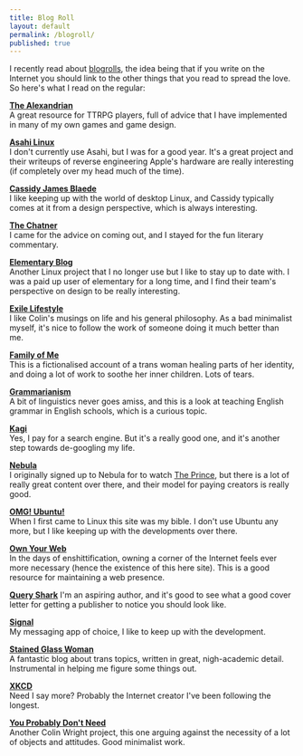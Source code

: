 ```yaml
---
title: Blog Roll
layout: default
permalink: /blogroll/
published: true
---
```


I recently read about [blogrolls](https://www.usebox.net/jjm/blog/have-a-blogroll/), the idea being that if you write on the Internet you should link to the other things that you read to spread the love. So here's what I read on the regular:

[**The Alexandrian**](https://thealexandrian.net/)  
A great resource for TTRPG players, full of advice that I have implemented in many of my own games and game design.

[**Asahi Linux**](https://asahilinux.org/blog/)  
I don't currently use Asahi, but I was for a good year. It's a great project and their writeups of reverse engineering Apple's hardware are really interesting (if completely over my head much of the time).

[**Cassidy James Blaede**](https://cassidyjames.com/blog/)  
I like keeping up with the world of desktop Linux, and Cassidy typically comes at it from a design perspective, which is always interesting.

[**The Chatner**](https://www.thechatner.com/)  
I came for the advice on coming out, and I stayed for the fun literary commentary.

[**Elementary Blog**](https://blog.elementary.io/)  
Another Linux project that I no longer use but I like to stay up to date with. I was a paid up user of elementary for a long time, and I find their team's perspective on design to be really interesting.

[**Exile Lifestyle**](https://exilelifestyle.com/)  
I like Colin's musings on life and his general philosophy. As a bad minimalist myself, it's nice to follow the work of someone doing it much better than me.

[**Family of Me**](https://familyofme.com/)  
This is a fictionalised account of a trans woman healing parts of her identity, and doing a lot of work to soothe her inner children. Lots of tears.

[**Grammarianism**](https://grammarianism.wordpress.com/)  
A bit of linguistics never goes amiss, and this is a look at teaching English grammar in English schools, which is a curious topic.

[**Kagi**](https://blog.kagi.com/blog)  
Yes, I pay for a search engine. But it's a really good one, and it's another step towards de-googling my life.

[**Nebula**](https://blog.nebula.tv/)  
I originally signed up to Nebula for to watch [The Prince](https://blog.nebula.tv/the-prince-special-edition/), but there is a lot of really great content over there, and their model for paying creators is really good.

[**OMG! Ubuntu!**](https://www.omgubuntu.co.uk/)  
When I first came to Linux this site was my bible. I don't use Ubuntu any more, but I like keeping up with the developments over there.

[**Own Your Web**](https://buttondown.email/ownyourweb)  
In the days of enshittification, owning a corner of the Internet feels ever more necessary (hence the existence of this here site). This is a good resource for maintaining a web presence.

[**Query Shark**](https://queryshark.blogspot.com/)
I'm an aspiring author, and it's good to see what a good cover letter for getting a publisher to notice you should look like.  

[**Signal**](https://signal.org/blog/)  
My messaging app of choice, I like to keep up with the development.

[**Stained Glass Woman**](https://stainedglasswoman.substack.com/)  
A fantastic blog about trans topics, written in great, nigh-academic detail. Instrumental in helping me figure some things out.

[**XKCD**](https://xkcd.com)  
Need I say more? Probably the Internet creator I've been following the longest.

[**You Probably Don't Need**](https://ypdn.substack.com/)  
Another Colin Wright project, this one arguing against the necessity of a lot of objects and attitudes. Good minimalist work.
